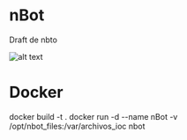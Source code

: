 # nBot
Draft de nbto

![alt text]()
# Docker
docker build -t .
docker run -d --name nBot -v /opt/nbot_files:/var/archivos_ioc nbot

